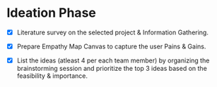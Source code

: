 # Ideation Phase

- [x] Literature survey on the selected project & Information
Gathering.

- [x] Prepare Empathy Map Canvas to capture the user Pains &
Gains.

- [x] List the ideas (atleast 4 per each team member) by
organizing the brainstorming session and prioritize the
top 3 ideas based on the feasibility & importance.

